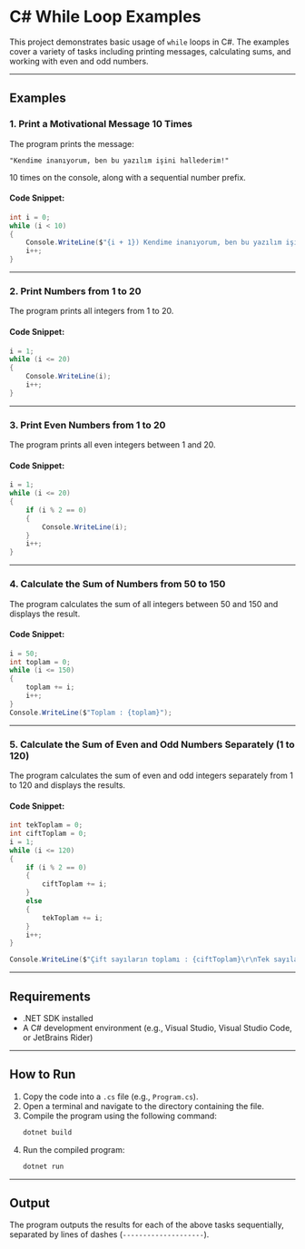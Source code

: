 # C# While Loop Examples

This project demonstrates basic usage of `while` loops in C#. The examples cover a variety of tasks including printing messages, calculating sums, and working with even and odd numbers.

---

## Examples

### 1. Print a Motivational Message 10 Times
The program prints the message:

```
"Kendime inanıyorum, ben bu yazılım işini hallederim!"
```

10 times on the console, along with a sequential number prefix.

#### Code Snippet:
```csharp
int i = 0;
while (i < 10)
{
    Console.WriteLine($"{i + 1}) Kendime inanıyorum, ben bu yazılım işini hallederim!");
    i++;
}
```

---

### 2. Print Numbers from 1 to 20
The program prints all integers from 1 to 20.

#### Code Snippet:
```csharp
i = 1;
while (i <= 20)
{
    Console.WriteLine(i);
    i++;
}
```

---

### 3. Print Even Numbers from 1 to 20
The program prints all even integers between 1 and 20.

#### Code Snippet:
```csharp
i = 1;
while (i <= 20)
{
    if (i % 2 == 0)
    {
        Console.WriteLine(i);
    }
    i++;
}
```

---

### 4. Calculate the Sum of Numbers from 50 to 150
The program calculates the sum of all integers between 50 and 150 and displays the result.

#### Code Snippet:
```csharp
i = 50;
int toplam = 0;
while (i <= 150)
{
    toplam += i;
    i++;
}
Console.WriteLine($"Toplam : {toplam}");
```

---

### 5. Calculate the Sum of Even and Odd Numbers Separately (1 to 120)
The program calculates the sum of even and odd integers separately from 1 to 120 and displays the results.

#### Code Snippet:
```csharp
int tekToplam = 0;
int ciftToplam = 0;
i = 1;
while (i <= 120)
{
    if (i % 2 == 0)
    {
        ciftToplam += i;
    }
    else
    {
        tekToplam += i;
    }
    i++;
}

Console.WriteLine($"Çift sayıların toplamı : {ciftToplam}\r\nTek sayıların toplamı : {tekToplam}");
```

---

## Requirements
- .NET SDK installed
- A C# development environment (e.g., Visual Studio, Visual Studio Code, or JetBrains Rider)

---

## How to Run
1. Copy the code into a `.cs` file (e.g., `Program.cs`).
2. Open a terminal and navigate to the directory containing the file.
3. Compile the program using the following command:
   ```bash
   dotnet build
   ```
4. Run the compiled program:
   ```bash
   dotnet run
   ```

---

## Output
The program outputs the results for each of the above tasks sequentially, separated by lines of dashes (`--------------------`).
